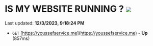 # IS MY WEBSITE RUNNING ? [![](https://img.shields.io/static/v1?label=Sponsor&message=%E2%9D%A4&logo=GitHub&color=%23fe8e86)](https://github.com/sponsors/<username>)

Last updated: **12/3/2023, 9:18:24 PM**

- `GET` [https://youssefservice.me](https://youssefservice.me) - **Up** (857ms)
